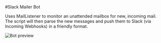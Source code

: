 #Slack Mailer Bot

Uses MailListener to monitor an unattended mailbox for new, incoming mail. The 
script will then parse the new messages and push them to Slack (via Incoming 
Webhooks) in a friendly format. 

![Bot preview](http://i.imgur.com/gNzPJji.png)
